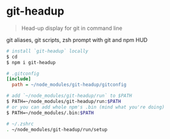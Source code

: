 # git-headup

> Head-up display for git in command line

git aliases, git scripts, zsh prompt with git and npm HUD

```sh
# install `git-headup` locally
$ cd
$ npm i git-headup
```

```ini
# .gitconfig
[include]
  path = ~/node_modules/git-headup/gitconfig
```

```sh
# add `~/node_modules/git-headup/run` to $PATH
$ PATH=~/node_modules/git-headup/run:$PATH
# or you can add whole npm's .bin (mind what you're doing)
$ PATH=~/node_modules/.bin:$PATH
```

```sh
# ~/.zshrc
. ~/node_modules/git-headup/run/setup
```
